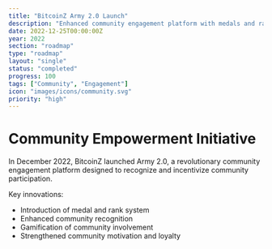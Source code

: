```yaml
---
title: "BitcoinZ Army 2.0 Launch"
description: "Enhanced community engagement platform with medals and ranks"
date: 2022-12-25T00:00:00Z
year: 2022
section: "roadmap"
type: "roadmap"
layout: "single"
status: "completed"
progress: 100
tags: ["Community", "Engagement"]
icon: "images/icons/community.svg"
priority: "high"
---
```


# Community Empowerment Initiative

In December 2022, BitcoinZ launched Army 2.0, a revolutionary community engagement platform designed to recognize and incentivize community participation.

Key innovations:
- Introduction of medal and rank system
- Enhanced community recognition
- Gamification of community involvement
- Strengthened community motivation and loyalty
